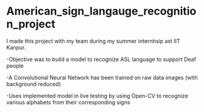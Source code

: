 # American_sign_langauge_recognition_project

I made this project with my team during my summer internhsip ast IIT Kanpur.

-Objective was to build a model to recognize ASL language to support Deaf people

-A Convolutional Neural Network has been trained on raw data images (with background reduced)

-Uses implemented model in live testing by using Open-CV to recognize various alphabets from their corresponding signs
